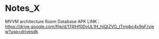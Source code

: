 # Notes_X
MVVM architecture Room Database
APK LINK : https://drive.google.com/file/d/174lHf0DvUL1H_hlQtZVG_tTmpbc4x9qF/view?usp=drivesdk
